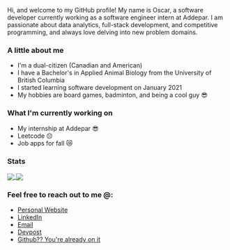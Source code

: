 Hi, and welcome to my GitHub profile! My name is Oscar, a software developer currently working as a software engineer intern at Addepar. I am passionate about data analytics, full-stack development, and competitive programming, and always love delving into new problem domains. 

### A little about me
* I'm a dual-citizen (Canadian and American)
* I have a Bachelor's in Applied Animal Biology from the University of British Columbia
* I started learning software development on January 2021
* My hobbies are board games, badminton, and being a cool guy 😎

### What I'm currently working on
* My internship at Addepar 😎
* Leetcode 😔
* Job apps for fall 😿

### Stats
<a href="https://github.com/anuraghazra/github-readme-stats">
  <img align="center" src="https://github-readme-stats.vercel.app/api?username=oscarlaaaa" />
</a>
<a href="https://github.com/anuraghazra/github-readme-stats">
  <img align="center" src="https://github-readme-stats.vercel.app/api/top-langs/?username=oscarlaaaa&layout=compact" />
</a>

### Feel free to reach out to me @:
* [Personal Website](https://oscar-la.com)
* [LinkedIn](https://linkedin.com/in/oscar-la-bc/)
* [Email](mailto:oscarla5747@gmail.com)
* [Devpost](https://devpost.com/oscarla5747)
* [Github?? You're already on it](https://github.com/oscarlaaaa)
